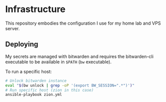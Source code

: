 # Infrastructure

This repository embodies the configuration I use for my home lab and VPS server.

## Deploying

My secrets are managed with bitwarden and requires the bitwarden-cli executable
to be available in `$PATH` (`bw` executable).

To run a specific host:

``` sh
# Unlock bitwarden instance
eval "$(bw unlock | grep -oP '(export BW_SESSION=".*")')"
# Run specific host (zion in this case)
ansible-playbook zion.yml
```
